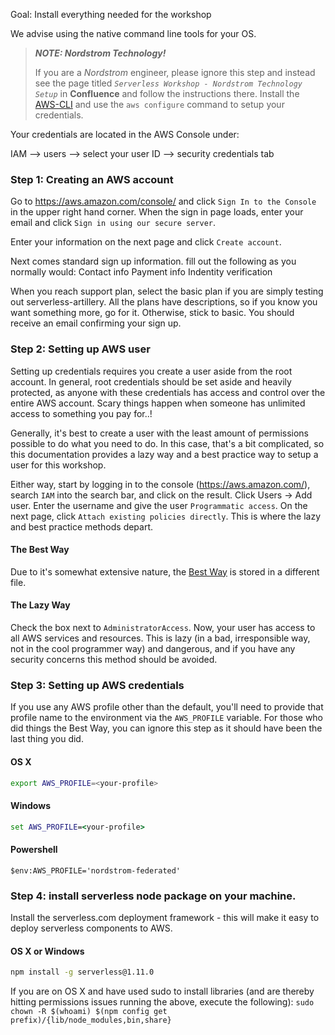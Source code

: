 Goal: Install everything needed for the workshop

We advise using the native command line tools for your OS.
> **_NOTE: Nordstrom Technology!_**
>
> If you are a _Nordstrom_ engineer, please ignore this step and instead see the page titled _`Serverless Workshop - Nordstrom Technology Setup`_ in **Confluence** and follow the instructions there.
Install the [AWS-CLI](SETUP-AWS-CLI.md) and use the `aws configure` command to setup your credentials.

Your credentials are located in the AWS Console under:

IAM --> users --> select your user ID --> security credentials tab


### Step 1: Creating an AWS account
Go to https://aws.amazon.com/console/ and click `Sign In to the Console` in the upper right hand corner. When the sign in page loads, enter your email and click `Sign in using our secure server`.

Enter your information on the next page and click `Create account`.

Next comes standard sign up information. fill out the following as you normally would:
    Contact info
    Payment info
    Indentity verification
    
When you reach support plan, select the basic plan if you are simply testing out serverless-artillery. All the plans have descriptions, so if you know you want something more, go for it. Otherwise, stick to basic. You should receive an email confirming your sign up. 


### Step 2: Setting up AWS user
Setting up credentials requires you create a user aside from the root account. In general, root credentials should be set aside and heavily protected, as anyone with these credentials has access and control over the entire AWS account. Scary things happen when someone has unlimited access to something you pay for..!

Generally, it's best to create a user with the least amount of permissions possible to do what you need to do. In this case, that's a bit complicated, so this documentation provides a lazy way and a best practice way to setup a user for this workshop. 

Either way, start by logging in to the console (https://aws.amazon.com/), search `IAM` into the search bar, and click on the result. Click Users -> Add user. Enter the username and give the user `Programmatic access`. On the next page, click `Attach existing policies directly`. This is where the lazy and best practice methods depart.

#### The Best Way
Due to it's somewhat extensive nature, the [Best Way](LEAST-PERMISSIONS-USER.md) is stored in a different file.

#### The Lazy Way
Check the box next to `AdministratorAccess`. Now, your user has access to all AWS services and resources. This is lazy (in a bad, irresponsible way, not in the cool programmer way) and dangerous, and if you have any security concerns this method should be avoided. 


### Step 3: Setting up AWS credentials
If you use any AWS profile other than the default, you'll need to provide that profile name to the environment via the `AWS_PROFILE` variable. For those who did things the Best Way, you can ignore this step as it should have been the last thing you did.

#### OS X
```sh
export AWS_PROFILE=<your-profile>
```

#### Windows
```bat
set AWS_PROFILE=<your-profile>
```

#### Powershell
```
$env:AWS_PROFILE='nordstrom-federated'
```

### Step 4: install serverless node package on your machine.

Install the serverless.com deployment framework - this will make it easy to deploy serverless components to AWS.

#### OS X or Windows
```sh
npm install -g serverless@1.11.0
```

If you are on OS X and have used sudo to install libraries (and are thereby hitting permissions issues running the above, execute the following): 
`sudo chown -R $(whoami) $(npm config get prefix)/{lib/node_modules,bin,share}`
